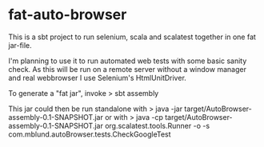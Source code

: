 fat-auto-browser
================

This is a sbt project to run selenium, scala and scalatest together in one fat jar-file.

I'm planning to use it to run automated web tests with some basic sanity check. As this will be run on a remote server
without a window manager and real webbrowser I use Selenium's HtmlUnitDriver.


To generate a "fat jar", invoke
    > sbt assembly

This jar could then be run standalone with
    > java -jar target/AutoBrowser-assembly-0.1-SNAPSHOT.jar
or with
    > java -cp target/AutoBrowser-assembly-0.1-SNAPSHOT.jar org.scalatest.tools.Runner -o -s com.mblund.autoBrowser.tests.CheckGoogleTest


